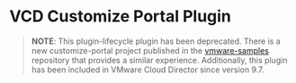 # VCD Customize Portal Plugin

> **NOTE**: This plugin-lifecycle plugin has been deprecated. There is a new customize-portal project published in the [vmware-samples](https://github.com/vmware-samples/vcd-ext-samples/tree/customize-portal) repository that provides a similar experience. Additionally, this plugin has been included in VMware Cloud Director since version 9.7.

